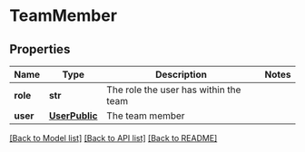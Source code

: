 # TeamMember

## Properties
Name | Type | Description | Notes
------------ | ------------- | ------------- | -------------
**role** | **str** | The role the user has within the team | 
**user** | [**UserPublic**](UserPublic.md) | The team member | 

[[Back to Model list]](../README.md#documentation-for-models) [[Back to API list]](../README.md#documentation-for-api-endpoints) [[Back to README]](../README.md)


